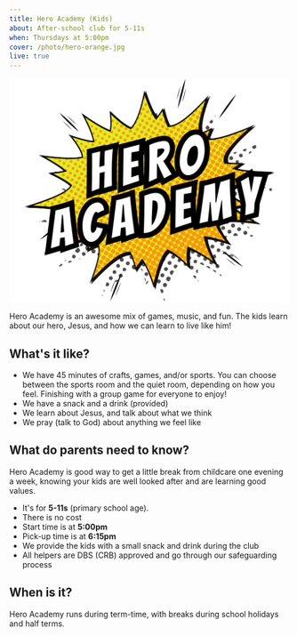 ```yaml
---
title: Hero Academy (Kids)
about: After-school club for 5-11s
when: Thursdays at 5:00pm
cover: /photo/hero-orange.jpg
live: true
---
```

![Hero Academy Logo](/photo/ha-and-renew-slides-7-.png)

Hero Academy is an awesome mix of games, music, and fun. The kids learn about our hero, Jesus, and how we can learn to live like him!

## What's it like?

* We have 45 minutes of crafts, games, and/or sports. You can choose between the sports room and the quiet room, depending on how you feel. Finishing with a group game for everyone to enjoy!
* We have a snack and a drink (provided)
* We learn about Jesus, and talk about what we think
* We pray (talk to God) about anything we feel like

## What do parents need to know?

Hero Academy is good way to get a little break from childcare one evening a week, knowing your kids are well looked after and are learning good values.

* It's for **5-11s** (primary school age).
* There is no cost
* Start time is at **5:00pm**
* Pick-up time is at **6:15pm**
* We provide the kids with a small snack and drink during the club
* All helpers are DBS (CRB) approved and go through our safeguarding process

## When is it?

Hero Academy runs during term-time, with breaks during school holidays and half terms.